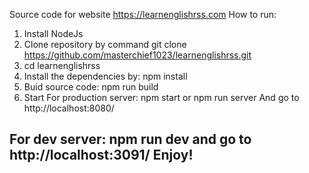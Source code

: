 Source code for website https://learnenglishrss.com
How to run:
1. Install NodeJs
2. Clone repository by command
git clone https://github.com/masterchief1023/learnenglishrss.git
3. cd learnenglishrss
4. Install the dependencies by: npm install
5. Buid source code: npm run build
6. Start 
For production server: 
npm start
or
npm run server
And go to http://localhost:8080/

For dev server:
npm run dev
and go to http://localhost:3091/
Enjoy!
-------------
